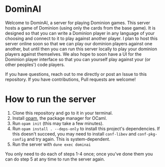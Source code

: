 # DominAI

Welcome to DominAI, a server for playing Dominion games.
This server hosts a game of Dominion (using only the cards from the base game).
It is designed so that you can write a Dominion player in any language of your
choosing and connect to it to play against another player.
I plan to host this server online soon so that we can play our dominion players
against one another,
but until then you can run this server locally to play your dominion players
against themselves.
We also hope to soon have a UI for the Dominion player interface so that you
can yourself play against your (or other peoples') code players.

If you have questions, reach out to me directly or post an Issue to this
repository.
If you have contributions, Pull requests are welcome!

# How to run the server

1. Clone this repository and go to it in your terminal.
2. Install [opam](https://opam.ocaml.org/doc/Install.html), the package manager
    for OCaml.
3. Run `opam init` (this may take a few minutes).
4. Run `opam install . --deps-only` to install this project's dependencies.
   If this doesn't succeed, you may need to install `conf-libev` and `conf-pkg-config` and try again.
   This is system-dependent.
5. Run the server with `dune exec dominai`

You only need to do each of steps 1-4 once; once you've done them you can do
step 5 at any time to run the server again.
